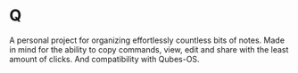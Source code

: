 # Q
A personal project for organizing effortlessly countless bits of notes. Made in mind for the ability to copy commands, view, edit and share with the least amount of clicks. And compatibility with Qubes-OS.
